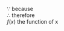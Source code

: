 
$\because$        because    
$\therefore$      therefore  
$f(x)$            the function of x   

